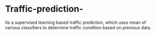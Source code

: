 # Traffic-prediction-
Its a supervised learning based traffic prediction, which uses mean of various classifiers to determine traffic condition based on previous data.
